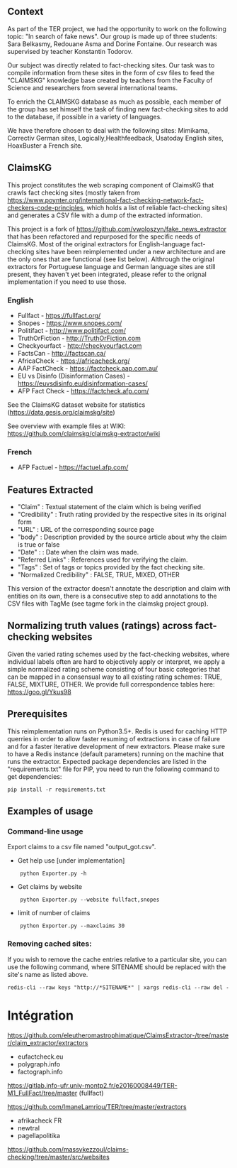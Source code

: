 ## Context

As part of the TER project, we had the opportunity to work on the following topic: "In search of fake news". Our group is made up of three students: Sara Belkasmy, Redouane Asma and Dorine Fontaine. Our research was supervised by teacher Konstantin Todorov.

Our subject was directly related to fact-checking sites. Our task was to compile information from these sites in the form of csv files to feed the "CLAIMSKG" knowledge base created by teachers from the Faculty of Science and researchers from several international teams.

To enrich the CLAIMSKG database as much as possible, each member of the group has set himself the task of finding new fact-checking sites to add to the database, if possible in a variety of languages.

We have therefore chosen to deal with the following sites: Mimikama, Correctiv German sites, Logically,Healthfeedback, Usatoday English sites, HoaxBuster a French site.

## ClaimsKG
This project constitutes the web scraping component of ClaimsKG that crawls fact checking sites (mostly taken from https://www.poynter.org/international-fact-checking-network-fact-checkers-code-principles, which holds a list of reliable fact-checking sites) and generates a CSV file with a dump of the extracted information. 

This project is a fork of https://github.com/vwoloszyn/fake_news_extractor that has been refactored and repurposed for the specific needs of ClaimsKG. Most of the original extractors for English-language fact-checking sites have been reimplemented under a new architecture and are the only ones that are functional (see list below). Althrough the original extractors for Portuguese language and German language sites are still present, they haven't yet been integrated, please refer to the orignal implementation if you need to use those. 

### English

- Fullfact - https://fullfact.org/
- Snopes - https://www.snopes.com/
- Politifact - http://www.politifact.com/
- TruthOrFiction - http://TruthOrFiction.com
- Checkyourfact - http://checkyourfact.com
- FactsCan - http://factscan.ca/
- AfricaCheck - https://africacheck.org/
- AAP FactCheck - https://factcheck.aap.com.au/
- EU vs Disinfo (Disinformation Cases) - https://euvsdisinfo.eu/disinformation-cases/
- AFP Fact Check - https://factcheck.afp.com/

See the ClaimsKG dataset website for statistics (https://data.gesis.org/claimskg/site)

See overview with example files at WIKI: https://github.com/claimskg/claimskg-extractor/wiki

### French

- AFP Factuel - https://factuel.afp.com/

## Features Extracted

- "Claim"			: Textual statement of the claim which is being verified
- "Credibility"			: Truth rating provided by the respective sites in its original form
- "URL"				: URL of the corresponding source page
- "body"			: Description provided by the source article about why the claim is true or false
- "Date"	: 		: Date when the claim was made. 
- "Referred Links"		: References used for verifying the claim.
- "Tags"			: Set of tags or topics provided by the fact checking site.
- "Normalized Credibility"	: FALSE, TRUE, MIXED, OTHER

This version of the extractor doesn't annotate the description and claim with entities on its own, there is a consecutive step to add annotations to the CSV files with TagMe (see tagme fork in the claimskg project group). 

## Normalizing truth values (ratings) across fact-checking websites

Given the varied rating schemes used by the fact-checking websites, where individual labels often are hard to objectively apply or interpret, we apply a simple normalized rating scheme consisting of four basic categories that can be mapped in a consensual way to all existing rating schemes: TRUE, FALSE, MIXTURE, OTHER. We provide full correspondence tables here: https://goo.gl/Ykus98

## Prerequisites
This reimplementation runs on Python3.5+. 
Redis is used for caching HTTP querries in order to allow faster resuming of extractions in case of failure and for a faster iterative development of new extractors. Please make sure to have a Redis instance (default parameters) running on the machine that runs the extractor. 
Expected package dependencies are listed in the "requirements.txt" file for PIP, you need to run the following command to get dependencies:
```
pip install -r requirements.txt
```


## Examples of usage

### Command-line usage
Export claims to a csv file named "output_got.csv".
- Get help use  [under implementation]
```
    python Exporter.py -h
```
- Get claims by website
```
    python Exporter.py --website fullfact,snopes
```
- limit of number of claims
```
    python Exporter.py --maxclaims 30
```

### Removing cached sites: 
If you wish to remove the cache entries relative to a particular site, you can use the following command, where SITENAME should be replaced with the site's name as listed above.

```shell 
redis-cli --raw keys "http://*SITENAME*" | xargs redis-cli --raw del - 
```



# Intégration

<https://github.com/eleutheromastrophimatique/ClaimsExtractor-/tree/master/claim_extractor/extractors> 

- eufactcheck.eu
- polygraph.info
- factograph.info

<https://gitlab.info-ufr.univ-montp2.fr/e20160008449/TER-M1_FullFact/tree/master> (fullfact)

<https://github.com/ImaneLamriou/TER/tree/master/extractors>

- afrikacheck FR
- newtral
- pagellapolitika

<https://github.com/massykezzoul/claims-checking/tree/master/src/websites>





